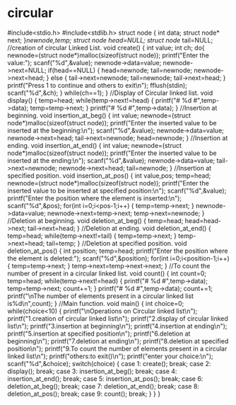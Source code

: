 # circular
#include<stdio.h>
#include<stdlib.h>
struct node
{
    int data;
    struct node* next;
}*newnode,*temp;
struct node* head=NULL;
struct node* tail=NULL;
//creation of circular Linked List.
void create()
{
    int value;
    int ch;
    do{
        newnode=(struct node*)malloc(sizeof(struct node));
        printf("Enter the value:");
        scanf("%d",&value);
        newnode->data=value;
        newnode->next=NULL;
        if(head==NULL)
        {
            head=newnode;
            tail=newnode;
            newnode->next=head;
        }
        else
        {
            tail->next=newnode;
            tail=newnode;
            tail->next=head;
        }
        printf("Press 1 to continue and others to exit\n");
        fflush(stdin);
        scanf("%d",&ch);
        }
        while(ch==1);
}
//Display of Circular linked list.
void display()
{
    temp=head;
    while(temp->next!=head)
    {
        printf("# %d #",temp->data);
        temp=temp->next;
    }
    printf("# %d #",temp->data);
}
//Insertion at beginning.
void insertion_at_beg()
{
    int value;
    newnode=(struct node*)malloc(sizeof(struct node));
    printf("Enter the inserted value to be inserted at the beginning:\n");
    scanf("%d",&value);
    newnode->data=value;
    newnode->next=head;
    tail->next=newnode;
    head=newnode;
}
//Insertion at ending.
void insertion_at_end()
{
    int value;
    newnode=(struct node*)malloc(sizeof(struct node));
    printf("Enter the inserted value to be inserted at the ending:\n");
    scanf("%d",&value);
    newnode->data=value;
    tail->next=newnode;
    newnode->next=head;
    tail=newnode;
}
//Insertion at specified position.
void insertion_at_pos()
{
    int value,pos;
    temp=head;
    newnode=(struct node*)malloc(sizeof(struct node));
    printf("Enter the inserted value to be inserted at specified position:\n");
    scanf("%d",&value);
    printf("Enter the position where the element is inserted:\n");
    scanf("%d",&pos);
    for(int i=0;i<pos-1;i++)
    {
        temp=temp->next;
    }
    newnode->data=value;
    newnode->next=temp->next;
    temp->next=newnode;
}
//Deletion at beginning.
void deletion_at_beg()
{
    temp=head;
    head=head->next;
    tail->next=head;
}
//Deletion at ending.
void deletion_at_end()
{
    temp=head;
    while(temp->next!=tail)
    {
        temp=temp->next;
    }
    temp->next=head;
    tail=temp;
}
//Deletion at specified position.
void deletion_at_pos()
{
    int position;
    temp=head;
    printf("Enter the position where the element is deleted:");
    scanf("%d",&position);
    for(int i=0;i<position-1;i++)
    {
        temp=temp->next;
    }
    temp->next=temp->next->next;
}
//To count the number of present in a circular linked list.
void count()
{
    int count=0;
    temp=head;
    while(temp->next!=head)
    {
        printf("# %d #",temp->data);
        temp=temp->next;
        count+=1;
    }
    printf("# %d #",temp->data);
    count+=1;
    printf("\nThe number of elements present in a circular linked list is%d\n",count);
}
//Main function.
void main()
{
    int choice=0;
    while(choice<10)
    {
        printf("\nOperations on Circular linked list\n");
        printf("1.creation of circular linked list\n");
        printf("2.display of circular linked list\n");
        printf("3.insertion at beginning\n");
        printf("4.insertion at ending\n");
        printf("5.insertion at specified position\n");
        printf("6.deletion at beginning\n");
        printf("7.deletion at ending\n");
        printf("8.deletion at specified position\n");
        printf("9.To count the number of elements present in a circular linked list\n");
        printf("others:to exit()\n");
        printf("enter your choice:\n");
        scanf("%d",&choice);
        switch(choice)
        {
            case 1:
                    create();
                    break;
            case 2:
                    display();
                    break;
            case 3:
                    insertion_at_beg();
                    break;
            case 4:
                    insertion_at_end();
                    break;
            case 5:
                    insertion_at_pos();
                    break;
            case 6:
                    deletion_at_beg();
                    break;
            case 7:
                    deletion_at_end();
                    break;
            case 8:
                    deletion_at_pos();
                    break;
            case 9:
                    count();
                    break;
        }
    }
}

